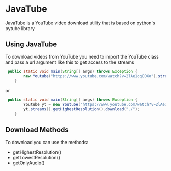 # JavaTube
JavaTube is a YouTube video download utility that is based on python's pytube library

## Using JavaTube

To download videos from YouTube you need to import the YouTube class and pass a url argument like this to get access to the streams

```java
 public static void main(String[] args) throws Exception {
        new Youtube("https://www.youtube.com/watch?v=2lAe1cqCOXo").streams().getHighestResolution().download("./");
    }
```
or

```java
 public static void main(String[] args) throws Exception {
        Youtube yt = new Youtube("https://www.youtube.com/watch?v=2lAe1cqCOXo");
        yt.streams().getHighestResolution().download("./");
    }
```

## Download Methods

To download you can use the methods:
* getHighestResolution()
* getLowestResolution() 
* getOnlyAudio() 
